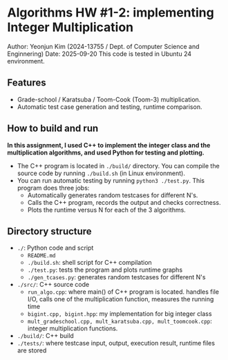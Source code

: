 
# Algorithms HW #1-2: implementing Integer Multiplication

Author: Yeonjun Kim (2024-13755 / Dept. of Computer Science and Enginnering)
Date: 2025-09-20
This code is tested in Ubuntu 24 environment.

## Features
- Grade-school / Karatsuba / Toom-Cook (Toom-3) multiplication.
- Automatic test case generation and testing, runtime comparison.

## How to build and run
**In this assignment, I used C++ to implement the integer class and the multiplication algorithms, and used Python for testing and plotting.**
- The C++ program is located in `./build/` directory. You can compile the source code by running `./build.sh` (in Linux environment).
- You can run automatic testing by running `python3 ./test.py`. This program does three jobs:
	- Automatically generates random testcases for different N's.
	- Calls the C++ program, records the output and checks correctness.
	- Plots the runtime versus N for each of the 3 algorithms.

## Directory structure
- `./`: Python code and script
    - `README.md`
	-  `./build.sh`: shell script for C++ compilation
	- `./test.py`: tests the program and plots runtime graphs
	- `./gen_tcases.py`:  generates random testcases for different N's
- `./src/`: C++ source code 
    - `run_algo.cpp`: where main() of C++ program is located. handles file I/O, calls one of the multiplication function, measures the running time
	- `bigint.cpp, bigint.hpp`: my implementation for big integer class
	- `mult_gradeschool.cpp, mult_karatsuba.cpp, mult_toomcook.cpp`: integer multiplication functions.
-  `./build/`: C++ build
-  `./tests/`: where testcase input, output, execution result, runtime files are stored
